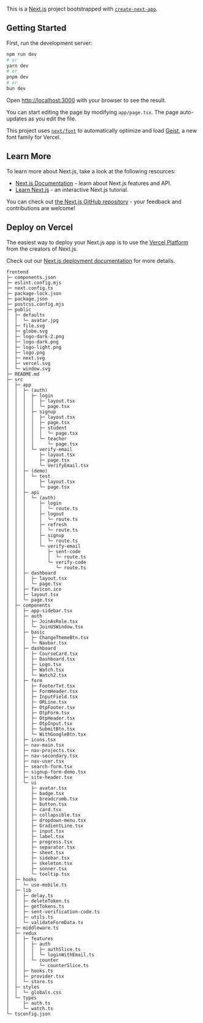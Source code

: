 This is a [Next.js](https://nextjs.org) project bootstrapped with [`create-next-app`](https://nextjs.org/docs/app/api-reference/cli/create-next-app).

## Getting Started

First, run the development server:

```bash
npm run dev
# or
yarn dev
# or
pnpm dev
# or
bun dev
```

Open [http://localhost:3000](http://localhost:3000) with your browser to see the result.

You can start editing the page by modifying `app/page.tsx`. The page auto-updates as you edit the file.

This project uses [`next/font`](https://nextjs.org/docs/app/building-your-application/optimizing/fonts) to automatically optimize and load [Geist](https://vercel.com/font), a new font family for Vercel.

## Learn More

To learn more about Next.js, take a look at the following resources:

- [Next.js Documentation](https://nextjs.org/docs) - learn about Next.js features and API.
- [Learn Next.js](https://nextjs.org/learn) - an interactive Next.js tutorial.

You can check out [the Next.js GitHub repository](https://github.com/vercel/next.js) - your feedback and contributions are welcome!

## Deploy on Vercel

The easiest way to deploy your Next.js app is to use the [Vercel Platform](https://vercel.com/new?utm_medium=default-template&filter=next.js&utm_source=create-next-app&utm_campaign=create-next-app-readme) from the creators of Next.js.

Check out our [Next.js deployment documentation](https://nextjs.org/docs/app/building-your-application/deploying) for more details.

```
frontend
├─ components.json
├─ eslint.config.mjs
├─ next.config.ts
├─ package-lock.json
├─ package.json
├─ postcss.config.mjs
├─ public
│  ├─ defaults
│  │  └─ avatar.jpg
│  ├─ file.svg
│  ├─ globe.svg
│  ├─ logo-dark-2.png
│  ├─ logo-dark.png
│  ├─ logo-light.png
│  ├─ logo.png
│  ├─ next.svg
│  ├─ vercel.svg
│  └─ window.svg
├─ README.md
├─ src
│  ├─ app
│  │  ├─ (auth)
│  │  │  ├─ login
│  │  │  │  ├─ layout.tsx
│  │  │  │  └─ page.tsx
│  │  │  ├─ signup
│  │  │  │  ├─ layout.tsx
│  │  │  │  ├─ page.tsx
│  │  │  │  ├─ student
│  │  │  │  │  └─ page.tsx
│  │  │  │  └─ teacher
│  │  │  │     └─ page.tsx
│  │  │  └─ verify-email
│  │  │     ├─ layout.tsx
│  │  │     ├─ page.tsx
│  │  │     └─ VerifyEmail.tsx
│  │  ├─ (demo)
│  │  │  └─ test
│  │  │     ├─ layout.tsx
│  │  │     └─ page.tsx
│  │  ├─ api
│  │  │  └─ (auth)
│  │  │     ├─ login
│  │  │     │  └─ route.ts
│  │  │     ├─ logout
│  │  │     │  └─ route.ts
│  │  │     ├─ refresh
│  │  │     │  └─ route.ts
│  │  │     ├─ signup
│  │  │     │  └─ route.ts
│  │  │     └─ verify-email
│  │  │        ├─ sent-code
│  │  │        │  └─ route.ts
│  │  │        └─ verify-code
│  │  │           └─ route.ts
│  │  ├─ dashboard
│  │  │  ├─ layout.tsx
│  │  │  └─ page.tsx
│  │  ├─ favicon.ico
│  │  ├─ layout.tsx
│  │  └─ page.tsx
│  ├─ components
│  │  ├─ app-sidebar.tsx
│  │  ├─ auth
│  │  │  ├─ JoinAsRole.tsx
│  │  │  └─ JoinUSWindow.tsx
│  │  ├─ basic
│  │  │  ├─ ChangeThemeBtn.tsx
│  │  │  └─ Navbar.tsx
│  │  ├─ dashboard
│  │  │  ├─ CourseCard.tsx
│  │  │  ├─ Dashboard.tsx
│  │  │  ├─ Logo.tsx
│  │  │  ├─ Watch.tsx
│  │  │  └─ Watch2.tsx
│  │  ├─ form
│  │  │  ├─ FooterTxt.tsx
│  │  │  ├─ FormHeader.tsx
│  │  │  ├─ InputField.tsx
│  │  │  ├─ ORLine.tsx
│  │  │  ├─ OtpFooter.tsx
│  │  │  ├─ OtpForm.tsx
│  │  │  ├─ OtpHeader.tsx
│  │  │  ├─ OtpInput.tsx
│  │  │  ├─ SubmitBtn.tsx
│  │  │  └─ WithGoogleBtn.tsx
│  │  ├─ icons.tsx
│  │  ├─ nav-main.tsx
│  │  ├─ nav-projects.tsx
│  │  ├─ nav-secondary.tsx
│  │  ├─ nav-user.tsx
│  │  ├─ search-form.tsx
│  │  ├─ signup-form-demo.tsx
│  │  ├─ site-header.tsx
│  │  └─ ui
│  │     ├─ avatar.tsx
│  │     ├─ badge.tsx
│  │     ├─ breadcrumb.tsx
│  │     ├─ button.tsx
│  │     ├─ card.tsx
│  │     ├─ collapsible.tsx
│  │     ├─ dropdown-menu.tsx
│  │     ├─ GradientLine.tsx
│  │     ├─ input.tsx
│  │     ├─ label.tsx
│  │     ├─ progress.tsx
│  │     ├─ separator.tsx
│  │     ├─ sheet.tsx
│  │     ├─ sidebar.tsx
│  │     ├─ skeleton.tsx
│  │     ├─ sonner.tsx
│  │     └─ tooltip.tsx
│  ├─ hooks
│  │  └─ use-mobile.ts
│  ├─ lib
│  │  ├─ delay.ts
│  │  ├─ deleteToken.ts
│  │  ├─ getTokens.ts
│  │  ├─ sent-verification-code.ts
│  │  ├─ utils.ts
│  │  └─ validateFormData.ts
│  ├─ middleware.ts
│  ├─ redux
│  │  ├─ features
│  │  │  ├─ auth
│  │  │  │  ├─ authSlice.ts
│  │  │  │  └─ loginWithEmail.ts
│  │  │  └─ counter
│  │  │     └─ counterSlice.ts
│  │  ├─ hooks.ts
│  │  ├─ provider.tsx
│  │  └─ store.ts
│  ├─ styles
│  │  └─ globals.css
│  └─ types
│     ├─ auth.ts
│     └─ watch.ts
└─ tsconfig.json

```